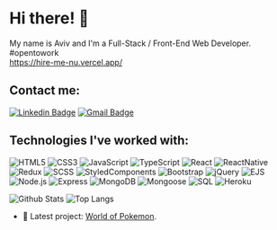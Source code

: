 # Hi there! 👋
My name is Aviv and I'm a Full-Stack / Front-End Web Developer. #opentowork  
https://hire-me-nu.vercel.app/
## Contact me:  
[![Linkedin Badge](https://img.shields.io/badge/-Linkedin-blue?style=flat-square&logo=Linkedin&logoColor=white&link=https://www.linkedin.com/in/aviv-yaari-8a797a197/)](https://www.linkedin.com/in/aviv-yaari-8a797a197/) [![Gmail Badge](https://img.shields.io/badge/-Gmail-c14438?style=flat-square&logo=Gmail&logoColor=white&link=mailto:avivyar@gmail.com)](mailto:avivyar@gmail.com)
## Technologies I've worked with:  
![HTML5](https://img.shields.io/badge/-HTML5-E34F26?style=flat-square&logo=html5&logoColor=white)
![CSS3](https://img.shields.io/badge/-CSS3-1572B6?style=flat-square&logo=css3)
![JavaScript](https://img.shields.io/badge/-JavaScript-yellow?style=flat-square&logo=javascript&logoColor=white)
![TypeScript](https://img.shields.io/badge/-TypeScript-blue?style=flat-square&logo=typescript&logoColor=white)
![React](https://img.shields.io/badge/-React-black?style=flat-square&logo=react)
![ReactNative](https://img.shields.io/badge/-React%20Native-blue?style=flat-square&logo=react)
![Redux](https://img.shields.io/badge/-Redux-181717?style=flat-square&logo=redux)
![SCSS](https://img.shields.io/badge/-SCSS-purple?style=flat-square&logo=scss)
![StyledComponents](https://img.shields.io/badge/-StyledComponents-563D7C?style=flat-square&logo=styledcomponents)
![Bootstrap](https://img.shields.io/badge/-Bootstrap-563D7C?style=flat-square&logo=bootstrap)
![jQuery](https://img.shields.io/badge/-jQuery-black?style=flat-square&logo=jquery)
![EJS](https://img.shields.io/badge/-EJS-black?style=flat-square&logo=ejs)
![Node.js](https://img.shields.io/badge/-Nodejs-black?style=flat-square&logo=Node.js)
![Express](https://img.shields.io/badge/-Express-black?style=flat-square&logo=express)
![MongoDB](https://img.shields.io/badge/-MongoDB-black?style=flat-square&logo=mongodb)
![Mongoose](https://img.shields.io/badge/-Mongoose-green?style=flat-square&logo=mongoose)
![SQL](https://img.shields.io/badge/-SQL-black?style=flat-square&logo=sql)
![Heroku](https://img.shields.io/badge/-Heroku-430098?style=flat-square&logo=heroku)

![Github Stats](https://github-readme-stats.vercel.app/api?username=Aviv-Yaari&count_private=true&show_icons=true&include_all_commits=true)
![Top Langs](https://github-readme-stats.vercel.app/api/top-langs/?username=Aviv-Yaari&hide=TeX&layout=compact)

- 🔭 Latest project: [World of Pokemon](https://github.com/Aviv-Yaari/World_of_Pokemon).

